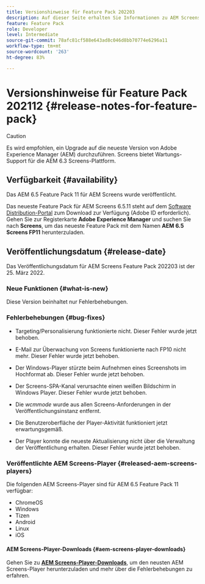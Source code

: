 ```yaml
---
title: Versionshinweise für Feature Pack 202203
description: Auf dieser Seite erhalten Sie Informationen zu AEM Screens Feature Pack 202203, das am 25. März 2022 veröffentlicht wurde.
feature: Feature Pack
role: Developer
level: Intermediate
source-git-commit: 78afc81cf588e643ad8c046d8bb70774e6296a11
workflow-type: tm+mt
source-wordcount: '263'
ht-degree: 83%

---
```


# Versionshinweise für Feature Pack 202112 {#release-notes-for-feature-pack}

>[!CAUTION]
>Es wird empfohlen, ein Upgrade auf die neueste Version von Adobe Experience Manager (AEM) durchzuführen. Screens bietet Wartungs-Support für die AEM 6.3 Screens-Plattform.

## Verfügbarkeit {#availability}

Das AEM 6.5 Feature Pack 11 für AEM Screens wurde veröffentlicht.

Das neueste Feature Pack für AEM Screens 6.5.11 steht auf dem [Software Distribution-Portal](https://experience.adobe.com/#/downloads/content/software-distribution/en/aem.html) zum Download zur Verfügung (Adobe ID erforderlich). Gehen Sie zur Registerkarte **Adobe Experience Manager** und suchen Sie nach **Screens**, um das neueste Feature Pack mit dem Namen **AEM 6.5 Screens FP11** herunterzuladen.

## Veröffentlichungsdatum {#release-date}

Das Veröffentlichungsdatum für AEM Screens Feature Pack 202203 ist der 25. März 2022.

### Neue Funktionen {#what-is-new}

Diese Version beinhaltet nur Fehlerbehebungen.

### Fehlerbehebungen {#bug-fixes}

* Targeting/Personalisierung funktionierte nicht. Dieser Fehler wurde jetzt behoben.

* E-Mail zur Überwachung von Screens funktionierte nach FP10 nicht mehr. Dieser Fehler wurde jetzt behoben.

* Der Windows-Player stürzte beim Aufnehmen eines Screenshots im Hochformat ab. Dieser Fehler wurde jetzt behoben.

* Der Screens-SPA-Kanal verursachte einen weißen Bildschirm in Windows Player. Dieser Fehler wurde jetzt behoben.

* Die *wcmmode* wurde aus allen Screens-Anforderungen in der Veröffentlichungsinstanz entfernt.

* Die Benutzeroberfläche der Player-Aktivität funktioniert jetzt erwartungsgemäß.

* Der Player konnte die neueste Aktualisierung nicht über die Verwaltung der Veröffentlichung erhalten. Dieser Fehler wurde jetzt behoben.

### Veröffentlichte AEM Screens-Player {#released-aem-screens-players}

Die folgenden AEM Screens-Player sind für AEM 6.5 Feature Pack 11 verfügbar:

* ChromeOS
* Windows
* Tizen
* Android
* Linux
* iOS

#### AEM Screens-Player-Downloads   {#aem-screens-player-downloads}

Gehen Sie zu **[AEM Screens-Player-Downloads](https://download.macromedia.com/screens/index.html)**, um den neusten AEM Screens-Player herunterzuladen und mehr über die Fehlerbehebungen zu erfahren.
